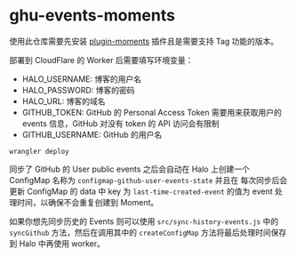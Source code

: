 # ghu-events-moments

使用此仓库需要先安装 [plugin-moments](https://github.com/halo-sigs/plugin-moments) 插件且是需要支持 Tag 功能的版本。

部署到 CloudFlare 的 Worker 后需要填写环境变量：

- HALO_USERNAME: 博客的用户名
- HALO_PASSWORD: 博客的密码
- HALO_URL: 博客的域名
- GITHUB_TOKEN: GitHub 的 Personal Access Token 需要用来获取用户的 events 信息，GitHub 对没有 token 的 API 访问会有限制
- GITHUB_USERNAME: GitHub 的用户名

```shell
wrangler deploy
```

同步了 GitHub 的 User public events 之后会自动在 Halo 上创建一个 ConfigMap 名称为 `configmap-github-user-events-state` 并且在
每次同步后会更新 ConfigMap 的 data 中 key 为 `last-time-created-event` 的值为 event 处理时间，以确保不会重复创建到 Moment。

如果你想先同步历史的 Events 则可以使用 `src/sync-history-events.js` 中的 `syncGithub` 方法，然后在调用其中的 `createConfigMap` 方法将最后处理时间保存到 Halo 中再使用 worker。
